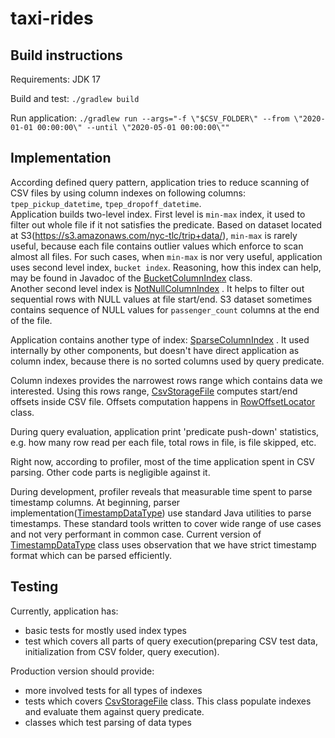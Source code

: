 # taxi-rides

## Build instructions

Requirements: JDK 17

Build and test: `./gradlew build`

Run
application: `./gradlew run --args="-f \"$CSV_FOLDER\" --from \"2020-01-01 00:00:00\" --until \"2020-05-01 00:00:00\""`

## Implementation

According defined query pattern, application tries to reduce scanning of CSV files by using column
indexes on following columns: `tpep_pickup_datetime`, `tpep_dropoff_datetime`.  
Application builds two-level index. First level is `min-max` index, it used to filter out whole file
if it not satisfies the predicate. Based on dataset located at
S3(https://s3.amazonaws.com/nyc-tlc/trip+data/), `min-max` is rarely useful, because each file
contains outlier values which enforce to scan almost all files. For such cases, when `min-max`
is nor very useful, application uses second level index, `bucket index`. Reasoning, how this index
can help, may be found in Javadoc of
the [BucketColumnIndex](https://github.com/Lagrang/taxi-rides/blob/main/src/main/java/com/taxi/rides/storage/index/BucketColumnIndex.java)
class.   
Another second level index
is [NotNullColumnIndex](https://github.com/Lagrang/taxi-rides/blob/main/src/main/java/com/taxi/rides/storage/index/NotNullColumnIndex.java)
. It helps to filter out sequential rows with NULL values at file start/end. S3 dataset sometimes
contains sequence of NULL values for `passenger_count` columns at the end of the file.

Application contains another type of
index: [SparseColumnIndex](https://github.com/Lagrang/taxi-rides/blob/main/src/main/java/com/taxi/rides/storage/index/SparseColumnIndex.java)
. It used internally by other components, but doesn't have direct application as column index,
because there is no sorted columns used by query predicate.

Column indexes provides the narrowest rows range which contains data we interested. Using this rows
range, [CsvStorageFile](https://github.com/Lagrang/taxi-rides/blob/main/src/main/java/com/taxi/rides/storage/CsvStorageFile.java)
computes start/end offsets inside CSV file. Offsets computation happens
in [RowOffsetLocator](https://github.com/Lagrang/taxi-rides/blob/main/src/main/java/com/taxi/rides/storage/index/RowOffsetLocator.java)
class.

During query evaluation, application print 'predicate push-down' statistics, e.g. how many row read
per each file, total rows in file, is file skipped, etc.

Right now, according to profiler, most of the time application spent in CSV parsing. Other code
parts is negligible against it.

During development, profiler reveals that measurable time spent to parse timestamp columns. At
beginning, parser
implementation([TimestampDataType](https://github.com/Lagrang/taxi-rides/blob/main/src/main/java/com/taxi/rides/storage/schema/datatypes/TimestampDataType.java))
use standard Java utilities to parse timestamps. These standard tools written to cover wide range of
use cases and not very performant in common case. Current version
of [TimestampDataType](https://github.com/Lagrang/taxi-rides/blob/main/src/main/java/com/taxi/rides/storage/schema/datatypes/TimestampDataType.java)
class uses observation that we have strict timestamp format which can be parsed efficiently.

## Testing

Currently, application has:

- basic tests for mostly used index types
- test which covers all parts of query execution(preparing CSV test data, initialization from CSV
  folder, query execution).

Production version should provide:

- more involved tests for all types of indexes
- tests which
  covers [CsvStorageFile](https://github.com/Lagrang/taxi-rides/blob/main/src/main/java/com/taxi/rides/storage/CsvStorageFile.java)
  class. This class populate indexes and evaluate them against query predicate.
- classes which test parsing of data types